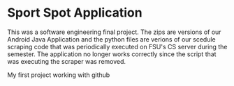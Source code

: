 # Sport Spot Application

This was a software engineering final project. The zips are versions of our 
Android Java Application and the python files are verions of our scedule
scraping code that was periodically executed on FSU's CS server during the
semester. The application no longer works correctly since the script that 
was executing the scraper was removed. 

My first project working with github
